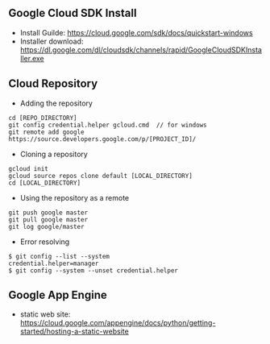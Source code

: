 ## Google Cloud SDK Install
- Install Guilde: https://cloud.google.com/sdk/docs/quickstart-windows
- Installer download: https://dl.google.com/dl/cloudsdk/channels/rapid/GoogleCloudSDKInstaller.exe

## Cloud Repository 
- Adding the repository
```
cd [REPO_DIRECTORY]
git config credential.helper gcloud.cmd  // for windows
git remote add google https://source.developers.google.com/p/[PROJECT_ID]/
```
- Cloning a repository
```
gcloud init 
gcloud source repos clone default [LOCAL_DIRECTORY]
cd [LOCAL_DIRECTORY]
```
- Using the repository as a remote
```
git push google master
git pull google master
git log google/master
```

- Error resolving
```
$ git config --list --system
credential.helper=manager
$ git config --system --unset credential.helper
```

## Google App Engine
- static web site: https://cloud.google.com/appengine/docs/python/getting-started/hosting-a-static-website

